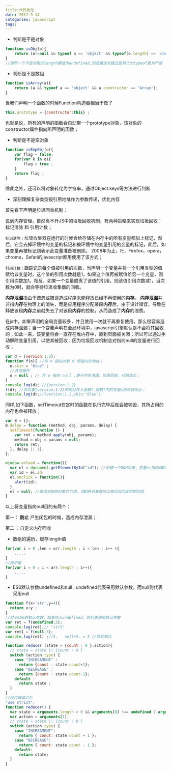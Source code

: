```yaml
---
title:代码优化
date: 2017-9-14
categories: javascript
tags: 
---
```


* 判断是不是对象

```javascript
function isObj(o){
    return (o!=null && typeof o == 'object' && typeof(o.length) == 'undefined');
}
//虽然一个不是对象的length属性为undefined,但是最佳实践还是转化为typeof更为严谨
```

* 判断是不是数组

```javascript
function isArray(a){
    return (a && typeof a == 'object' && a.constructor == 'Array');
}
```

当我们声明一个函数的时候Function构造器相当于做了

```javascript
this.prototype = {constructor:this} ;
```

也就是说，所有的声明的函数会自动带一个prototype对象，该对象的constructor属性指向所声明的函数；

* 判断是不是空对象

```javascript
function isEmpObj(o){
    var flag = false;
  	for(var k in o){
        flag = true ;
    }
  	return flag ;
}
```

除此之外，还可以将对象转化为字符串，通过Object.keys等方法进行判断

* 深刻理解复杂类型按引用地址作为参数传递，优化内存

首先看下声明是垃圾回收机制：

说到内存管理，自然离不开JS中的垃圾回收机制，有两种策略来实现垃圾回收：标记清除 和 引用计数；

`标记清除：`垃圾收集器在运行的时候会给存储在内存中的所有变量都加上标记，然后，它会去掉环境中的变量的标记和被环境中的变量引用的变量的标记，此后，如果变量再被标记则表示此变量准备被删除。 2008年为止，IE，Firefox，opera，chrome，Safari的javascript都用使用了该方式；

`引用计数：`跟踪记录每个值被引用的次数，当声明一个变量并将一个引用类型的值赋给该变量时，这个值的引用次数就是1，如果这个值再被赋值给另一个变量，则引用次数加1。相反，如果一个变量脱离了该值的引用，则该值引用次数减1，当次数为0时，就会等待垃圾收集器的回收。

**内存泄漏**指由于疏忽或错误造成程序未能释放已经不再使用的**内存**。 **内存泄漏**并非指**内存**在物理上的消失，而是应用程序分配某段**内存**后，由于设计错误，导致在释放该段**内存**之前就失去了对该段**内存**的控制，从而造成了**内存**的浪费。

在js中，如果声明的全局变量较多，并且使用一次就不再重复使用，那么很容易造成内存泄漏；当一个变量声明在全局环境中，javascript引擎默认是不会将其回收的；如此一来，该变量将会一直存在堆内存中，直到页面被关闭；所以可以通过手动解除变量引用，以使其被回收；因为垃圾回收机制会对指向null的变量进行回收；

```javascript
var d = {version:1.2};
function f(o){ //将 o 指向对象 d 所指向的地址；
  o.skin = "blue" ;
  //其他操作
  o = null ; // 将 o 指向 null ,便于内存清理，垃圾回收，代码优化；
}
console.log(d); //{version:1.2}
f(d); //将对象{version:1.2}的地址传入函数f,函数f内的变量o指向该地址；
console.log(d);//{version:1.2,skin:"blue"}
```

同样,如下函数，setTimeout在定时的函数在执行完毕后就会被销毁，其所占用的内存也会被释放；

```javascript
var B = {};
B.delay = function (method, obj, params, delay) {
  setTimeout(function () {
    var ret = method.apply(obj, params);
    method = obj = params = null;
    return ret;
  }, delay || 1);
};
```

```javascript
window.onload = function(){
  var el = document.getElementById("id"); //创建一个DOM对象，变量el指向该DOM对象的地址，当有引用指向该DOM对象的地址的时候，该DOM对象就不会被垃圾回收机制回收
  var id = el.id; 
  el.onclick = function(){
    alert(id); 
  }
  el = null; //取消对DOM对象的引用，则DOM对象就可以被垃圾回收机制回收
}
```

以上将变量指向null目的有两个：

第一： **防止**  产生闭包的时候，造成内存泄漏；

第二 ：自定义内存回收

* 数组的遍历，缓存length值

```javascript
for(var i = 0 ,len = arr.length ; i < len ; i++ ){
    .....
}
//而不是
for(var i = 0 ; i < arr.length ; i++){
    .....
}
```

* ES6默认参数undefined和null .    undefined代表采用默认参数，而null则代表采用null

```javascript
function f(x='str',y=4){
  return x+y ;
}
//对于ES6的默认参数，如果传入undefined，则代表使用默认参数
var ret = f(undefined,5);
console.log(ret);// "str5"
var ret1 = f(null,5);
console.log(ret1) ;//5.   null+5. = 5 //隐式转化
```

```javascript
function reducer (state = {count : 0 },action){
  // state = state || {count : 0 }
  switch (action.type) {
    case "INCREAMENT" :
      return {conut : state.count+1};
    case "DECREASE" :
      return {count : state.count-1};
    default :
      return state ;
  }
}
//经过编译之后
"use strict";
function reducer() {
  var state = arguments.length > 0 && arguments[0] !== undefined ? arguments[0] : { count: 0 };
  var action = arguments[1];
  // state = state || {count : 0 }
  switch (action.type) {
    case "INCREAMENT":
      return { conut: state.count + 1 };
    case "DECREASE":
      return { count: state.count - 1 };
    default:
      return state;
  }
}

```

